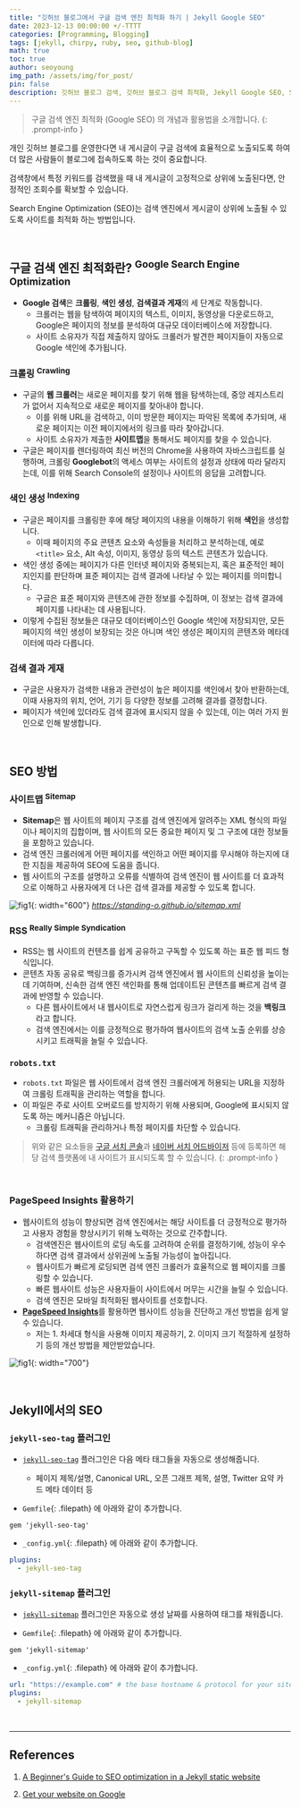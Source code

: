 ```yaml
---
title: "깃허브 블로그에서 구글 검색 엔진 최적화 하기 | Jekyll Google SEO"
date: 2023-12-13 00:00:00 +/-TTTT
categories: [Programming, Blogging]
tags: [jekyll, chirpy, ruby, seo, github-blog]
math: true
toc: true
author: seoyoung
img_path: /assets/img/for_post/
pin: false
description: 깃허브 블로그 검색, 깃허브 블로그 검색 최적화, Jekyll Google SEO, Search Engine Optimization, Github Blog
---
```


> 구글 검색 엔진 최적화 (Google SEO) 의 개념과 활용법을 소개합니다.
{: .prompt-info }

개인 깃허브 블로그를 운영한다면 내 게시글이 구글 검색에 효율적으로 노출되도록 하여 더 많은 사람들이 블로그에 접속하도록 하는 것이 중요합니다.

검색창에서 특정 키워드를 검색했을 때 내 게시글이 고정적으로 상위에 노출된다면, 안정적인 조회수를 확보할 수 있습니다.

Search Engine Optimization (SEO)는 검색 엔진에서 게시글이 상위에 노출될 수 있도록 사이트를 최적화 하는 방법입니다.

&nbsp;
&nbsp;
&nbsp;

## **구글 검색 엔진 최적화란? <sup>Google Search Engine Optimization</sup>**
- **Google 검색**은 **크롤링**, **색인 생성**, **검색결과 게재**의 세 단계로 작동합니다. 
  - 크롤러는 웹을 탐색하여 페이지의 텍스트, 이미지, 동영상을 다운로드하고, Google은 페이지의 정보를 분석하여 대규모 데이터베이스에 저장합니다. 
  - 사이트 소유자가 직접 제출하지 않아도 크롤러가 발견한 페이지들이 자동으로 Google 색인에 추가됩니다.

### **크롤링 <sup>Crawling</sup>**
- 구글의 **웹 크롤러**는 새로운 페이지를 찾기 위해 웹을 탐색하는데, 중앙 레지스트리가 없어서 지속적으로 새로운 페이지를 찾아내야 합니다. 
  - 이를 위해 URL을 검색하고, 이미 방문한 페이지는 파악된 목록에 추가되며, 새로운 페이지는 이전 페이지에서의 링크를 따라 찾아갑니다. 
  - 사이트 소유자가 제출한 **사이트맵**을 통해서도 페이지를 찾을 수 있습니다. 
- 구글은 페이지를 렌더링하여 최신 버전의 Chrome을 사용하여 자바스크립트를 실행하며, 크롤링 **Googlebot**의 액세스 여부는 사이트의 설정과 상태에 따라 달라지는데, 이를 위해 Search Console의 설정이나 사이트의 응답을 고려합니다.

### **색인 생성 <sup>Indexing</sup>**
- 구글은 페이지를 크롤링한 후에 해당 페이지의 내용을 이해하기 위해 **색인**을 생성합니다. 
  - 이때 페이지의 주요 콘텐츠 요소와 속성들을 처리하고 분석하는데, 예로 `<title>` 요소, Alt 속성, 이미지, 동영상 등의 텍스트 콘텐츠가 있습니다.
- 색인 생성 중에는 페이지가 다른 인터넷 페이지와 중복되는지, 혹은 표준적인 페이지인지를 판단하며 표준 페이지는 검색 결과에 나타날 수 있는 페이지를 의미합니다.
  - 구글은 표준 페이지와 콘텐츠에 관한 정보를 수집하며, 이 정보는 검색 결과에 페이지를 나타내는 데 사용됩니다.
- 이렇게 수집된 정보들은 대규모 데이터베이스인 Google 색인에 저장되지만, 모든 페이지의 색인 생성이 보장되는 것은 아니며 색인 생성은 페이지의 콘텐츠와 메타데이터에 따라 다릅니다.

### **검색 결과 게재**
- 구글은 사용자가 검색한 내용과 관련성이 높은 페이지를 색인에서 찾아 반환하는데, 이때 사용자의 위치, 언어, 기기 등 다양한 정보를 고려해 결과를 결정합니다. 
- 페이지가 색인에 있더라도 검색 결과에 표시되지 않을 수 있는데, 이는 여러 가지 원인으로 인해 발생합니다.

&nbsp;
&nbsp;
&nbsp;

## **SEO 방법**
### **사이트맵 <sup>Sitemap</sup>**
- **Sitemap**은 웹 사이트의 페이지 구조를 검색 엔진에게 알려주는 XML 형식의 파일이나 페이지의 집합이며, 웹 사이트의 모든 중요한 페이지 및 그 구조에 대한 정보들을 포함하고 있습니다.
- 검색 엔진 크롤러에게 어떤 페이지를 색인하고 어떤 페이지를 무시해야 하는지에 대한 지침을 제공하여 SEO에 도움을 줍니다.
- 웹 사이트의 구조를 설명하고 오류를 식별하여 검색 엔진이 웹 사이트를 더 효과적으로 이해하고 사용자에게 더 나은 검색 결과를 제공할 수 있도록 합니다.

![fig1](20231213-1.png){: width="600"}
_https://standing-o.github.io/sitemap.xml_

### **RSS <sup>Really Simple Syndication</sup>**
- RSS는 웹 사이트의 컨텐츠를 쉽게 공유하고 구독할 수 있도록 하는 표준 웹 피드 형식입니다.
- 콘텐츠 자동 공유로 백링크를 증가시켜 검색 엔진에서 웹 사이트의 신뢰성을 높이는 데 기여하며, 신속한 검색 엔진 색인화를 통해 업데이트된 콘텐츠를 빠르게 검색 결과에 반영할 수 있습니다. 
  - 다른 웹사이트에서 내 웹사이트로 자연스럽게 링크가 걸리게 하는 것을 **백링크**라고 합니다.
  - 검색 엔진에서는 이를 긍정적으로 평가하여 웹사이트의 검색 노출 순위를 상승시키고 트래픽을 늘릴 수 있습니다.

### `robots.txt`
- `robots.txt` 파일은 웹 사이트에서 검색 엔진 크롤러에게 허용되는 URL을 지정하여 크롤링 트래픽을 관리하는 역할을 합니다. 
- 이 파일은 주로 사이트 오버로드를 방지하기 위해 사용되며, Google에 표시되지 않도록 하는 메커니즘은 아닙니다. 
  - 크롤링 트래픽을 관리하거나 특정 페이지를 차단할 수 있습니다.


> 위와 같은 요소들을 [구글 서치 콘솔](https://search.google.com/search-console)과 [네이버 서치 어드바이저](https://searchadvisor.naver.com/) 등에 등록하면 해당 검색 플랫폼에 내 사이트가 표시되도록 할 수 있습니다.
{: .prompt-info }

&nbsp;
&nbsp;
&nbsp;

### **PageSpeed Insights 활용하기**
- 웹사이트의 성능이 향상되면 검색 엔진에서는 해당 사이트를 더 긍정적으로 평가하고 사용자 경험을 향상시키기 위해 노력하는 것으로 간주합니다. 
  - 검색엔진은 웹사이트의 로딩 속도를 고려하여 순위를 결정하기에, 성능이 우수하다면 검색 결과에서 상위권에 노출될 가능성이 높아집니다.
  - 웹사이트가 빠르게 로딩되면 검색 엔진 크롤러가 효율적으로 웹 페이지를 크롤링할 수 있습니다. 
  - 빠른 웹사이트 성능은 사용자들이 사이트에서 머무는 시간을 늘릴 수 있습니다. 
  - 검색 엔진은 모바일 최적화된 웹사이트를 선호합니다.
- [**PageSpeed Insights**](https://pagespeed.web.dev/)를 활용하면 웹사이트 성능을 진단하고 개선 방법을 쉽게 알 수 있습니다.
  - 저는 1. 차세대 형식을 사용해 이미지 제공하기, 2. 이미지 크기 적절하게 설정하기 등의 개선 방법을 제안받았습니다.

![fig1](20231213-2.png){: width="700"}

&nbsp;
&nbsp;
&nbsp;

## **Jekyll에서의 SEO**
### `jekyll-seo-tag` 플러그인
- [`jekyll-seo-tag`](https://github.com/jekyll/jekyll-seo-tag) 플러그인은 다음 메타 태그들을 자동으로 생성해줍니다.
  - 페이지 제목/설명, Canonical URL, 오픈 그래프 제목, 설명, Twitter 요약 카드 메타 데이터 등

- `Gemfile`{: .filepath} 에 아래와 같이 추가합니다.

```
gem 'jekyll-seo-tag'
```

- `_config.yml`{: .filepath} 에 아래와 같이 추가합니다.

```yaml
plugins:
  - jekyll-seo-tag
```

### `jekyll-sitemap` 플러그인
- [`jekyll-sitemap`](https://github.com/jekyll/jekyll-sitemap) 플러그인은 자동으로 생성 날짜를 사용하여 태그를 채워줍니다.

- `Gemfile`{: .filepath} 에 아래와 같이 추가합니다.

```
gem 'jekyll-sitemap'
```

- `_config.yml`{: .filepath} 에 아래와 같이 추가합니다.

```yaml
url: "https://example.com" # the base hostname & protocol for your site
plugins:
  - jekyll-sitemap
```

&nbsp;
&nbsp;
&nbsp;

----------------
## References
1. [A Beginner's Guide to SEO optimization in a Jekyll static website](https://jsinibardy.com/optimize-seo-jekyll)

2. [Get your website on Google](https://developers.google.com/search/docs/fundamentals/get-on-google)

